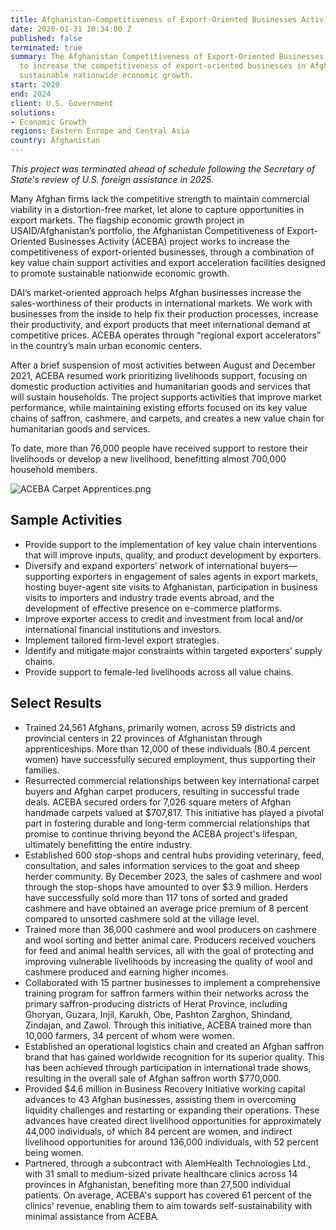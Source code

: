 ```yaml
---
title: Afghanistan—Competitiveness of Export-Oriented Businesses Activity (ACEBA)
date: 2020-01-31 10:34:00 Z
published: false
terminated: true
summary: The Afghanistan Competitiveness of Export-Oriented Businesses Activity works
  to increase the competitiveness of export-oriented businesses in Afghanistan, promoting
  sustainable nationwide economic growth.
start: 2020
end: 2024
client: U.S. Government
solutions:
- Economic Growth
regions: Eastern Europe and Central Asia
country: Afghanistan
---
```


<aside><em>This project was terminated ahead of schedule following the Secretary of State's review of U.S. foreign assistance in 2025.</em></aside>

Many Afghan firms lack the competitive strength to maintain commercial viability in a distortion-free market, let alone to capture opportunities in export markets. The flagship economic growth project in USAID/Afghanistan’s portfolio, the Afghanistan Competitiveness of Export-Oriented Businesses Activity (ACEBA) project works to increase the competitiveness of export-oriented businesses, through a combination of key value chain support activities and export acceleration facilities designed to promote sustainable nationwide economic growth.

DAI’s market-oriented approach helps Afghan businesses increase the sales-worthiness of their products in international markets. We work with businesses from the inside to help fix their production processes, increase their productivity, and export products that meet international demand at competitive prices. ACEBA operates through “regional export accelerators” in the country’s main urban economic centers.

After a brief suspension of most activities between August and December 2021, ACEBA resumed work prioritizing livelihoods support, focusing on domestic production activities and humanitarian goods and services that will sustain households. The project supports activities that improve market performance, while maintaining existing efforts focused on its key value chains of saffron, cashmere, and carpets, and creates a new value chain for humanitarian goods and services.

To date, more than 76,000 people have received support to restore their livelihoods or develop a new livelihood, benefitting almost 700,000 household members.

![ACEBA Carpet Apprentices.png](/uploads/ACEBA%20Carpet%20Apprentices.png)

## Sample Activities

* Provide support to the implementation of key value chain interventions that will improve inputs, quality, and product development by exporters.
* Diversify and expand exporters’ network of international buyers—supporting exporters in engagement of sales agents in export markets, hosting buyer-agent site visits to Afghanistan, participation in business visits to importers and industry trade events abroad, and the development of effective presence on e-commerce platforms.
* Improve exporter access to credit and investment from local and/or international financial institutions and investors.
* Implement tailored firm-level export strategies.
* Identify and mitigate major constraints within targeted exporters’ supply chains.
* Provide support to female-led livelihoods across all value chains.

## Select Results

* Trained 24,561 Afghans, primarily women, across 59 districts and provincial centers in 22 provinces of Afghanistan through apprenticeships. More than 12,000 of these individuals (80.4 percent women) have successfully secured employment, thus supporting their families.
* Resurrected commercial relationships between key international carpet buyers and Afghan carpet producers, resulting in successful trade deals. ACEBA secured orders for 7,026 square meters of Afghan handmade carpets valued at $707,817. This initiative has played a pivotal part in fostering durable and long-term commercial relationships that promise to continue thriving beyond the ACEBA project's lifespan, ultimately benefitting the entire industry.
* Established 600 stop-shops and central hubs providing veterinary, feed, consultation, and sales information services to the goat and sheep herder community. By December 2023, the sales of cashmere and wool through the stop-shops have amounted to over $3.9 million. Herders have successfully sold more than 117 tons of sorted and graded cashmere and have obtained an average price premium of 8 percent compared to unsorted cashmere sold at the village level.
* Trained more than 36,000 cashmere and wool producers on cashmere and wool sorting and better animal care. Producers received vouchers for feed and animal health services, all with the goal of protecting and improving vulnerable livelihoods by increasing the quality of wool and cashmere produced and earning higher incomes.
* Collaborated with 15 partner businesses to implement a comprehensive training program for saffron farmers within their networks across the primary saffron-producing districts of Herat Province, including Ghoryan, Guzara, Injil, Karukh, Obe, Pashton Zarghon, Shindand, Zindajan, and Zawol. Through this initiative, ACEBA trained more than 10,000 farmers, 34 percent of whom were women.
* Established an operational logistics chain and created an Afghan saffron brand that has gained worldwide recognition for its superior quality. This has been achieved through participation in international trade shows, resulting in the overall sale of Afghan saffron worth $770,000.
* Provided $4.6 million in Business Recovery Initiative working capital advances to 43 Afghan businesses, assisting them in overcoming liquidity challenges and restarting or expanding their operations. These advances have created direct livelihood opportunities for approximately 44,000 individuals, of which 84 percent are women, and indirect livelihood opportunities for around 136,000 individuals, with 52 percent being women.
* Partnered, through a subcontract with AlemHealth Technologies Ltd., with 31 small to medium-sized private healthcare clinics across 14 provinces in Afghanistan, benefiting more than 27,500 individual patients. On average, ACEBA's support has covered 61 percent of the clinics' revenue, enabling them to aim towards self-sustainability with minimal assistance from ACEBA.
